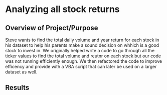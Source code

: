 # Analyzing all stock returns

## Overview of Project/Purpose
Steve wants to find the total daily volume and year return for each stock in his dataset to help his parents make a sound decision on whhich is a good stock to invest in. We originally helped write a code to go through all the ticker values to find the total volume and reutnr on each stock but our code was not running efficiently enough. We then refactored the code to improve efficency and provide with a VBA script that can later be used on a larger dataset as well.


## Results
